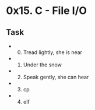 # 0x15. C - File I/O

## Task

* 0. Tread lightly, she is near
* 1. Under the snow
* 2. Speak gently, she can hear
* 3. cp
* 4. elf
